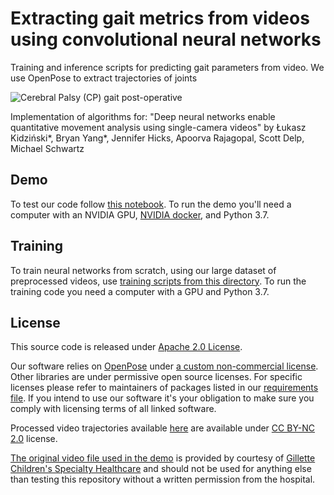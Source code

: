 # Extracting gait metrics from videos using convolutional neural networks

Training and inference scripts for predicting gait parameters from video. We use OpenPose to extract trajectories of joints

![Cerebral Palsy (CP) gait post-operative](https://health-ai.s3.amazonaws.com/static/cp-gait.gif)

Implementation of algorithms for:
"Deep neural networks enable quantitative movement analysis using single-camera videos"
by Łukasz Kidziński*, Bryan Yang*, Jennifer Hicks, Apoorva Rajagopal, Scott Delp, Michael Schwartz

## Demo

To test our code follow [this notebook](https://github.com/stanfordnmbl/mobile-gaitlab/blob/master/demo/demo.ipynb). To run the demo you'll need a computer with an NVIDIA GPU, [NVIDIA docker](https://github.com/NVIDIA/nvidia-docker), and Python 3.7.

## Training

To train neural networks from scratch, using our large dataset of preprocessed videos, use [training scripts from this directory](https://github.com/stanfordnmbl/mobile-gaitlab/tree/master/training). To run the training code you need a computer with a GPU and Python 3.7.

## License 

This source code is released under [Apache 2.0 License](https://github.com/stanfordnmbl/mobile-gaitlab/blob/master/LICENSE).

Our software relies on [OpenPose](https://github.com/CMU-Perceptual-Computing-Lab/openpose) under [a custom non-commercial license](https://github.com/CMU-Perceptual-Computing-Lab/openpose/blob/master/LICENSE). Other libraries are under permissive open source licenses. For specific licenses please refer to maintainers of packages listed in our [requirements file](https://github.com/stanfordnmbl/mobile-gaitlab/blob/master/requirements.txt). If you intend to use our software it's your obligation to make sure you comply with licensing terms of all linked software.

Processed video trajectories available [here](https://simtk.org/frs/?group_id=1918) are available under [CC BY-NC 2.0](https://creativecommons.org/licenses/by-nc/2.0/) license.

[The original video file used in the demo](https://github.com/stanfordnmbl/mobile-gaitlab/blob/master/demo/in/input.mp4) is provided by courtesy of [Gillette Children's Specialty Healthcare](https://www.gillettechildrens.org/) and should not be used for anything else than testing this repository without a written permission from the hospital.
